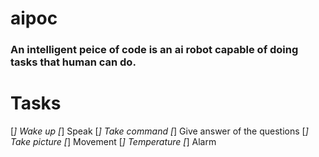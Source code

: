 # aipoc
### An intelligent peice of code is an ai robot capable of doing tasks that human can do.

# Tasks
[*] Wake up
[*] Speak
[*] Take command
[*] Give answer of the questions
[*] Take picture
[*] Movement
[*] Temperature
[*] Alarm

